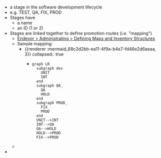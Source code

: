 - a stage in the software development lifecycle
- e.g. TEST, QA, FIX, PROD
- Stages have
	- a name
	- an ID (1 or 2)
- Stages are linked together to define promotion routes (i.e. "mapping")
	- [Endevor > Administrating > Defining Maps and Inventory Structures](https://techdocs.broadcom.com/us/en/ca-mainframe-software/devops/ca-endevor-software-change-manager/19-0/administrating/defining-maps-and-inventory-structures.html)
	- Sample mapping:
		- {{renderer :mermaid_68c2d2bb-ea11-4f9a-b4e7-fd46e2d6aeaa, 3}}
		  collapsed:: true
			- ```mermaid
			  graph LR
			    subgraph dev
			      UNIT
			      INT
			    end
			    subgraph QA_
			      QA
			      HOLD
			    end
			    subgraph PROD_
			      FIX
			      PROD
			    end
			    UNIT-->INT
			    INT-->QA
			    QA-->HOLD
			    HOLD-->PROD
			    FIX-->PROD
			  ```
	-
-